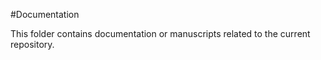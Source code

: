 #Documentation

This folder contains documentation or manuscripts related to the current repository.